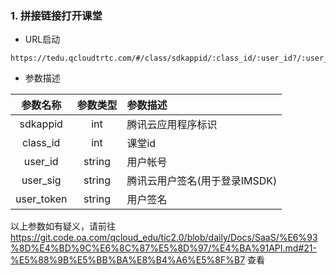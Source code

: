 ### 1. 拼接链接打开课堂

- URL启动

```
https://tedu.qcloudtrtc.com/#/class/sdkappid/:class_id/:user_id?/:user_sig?/:user_token?
```

- 参数描述

参数名称|参数类型|参数描述
:--:|:--:|:--
sdkappid|int|腾讯云应用程序标识
class_id|int|课堂id
user_id|string|用户帐号
user_sig|string|腾讯云用户签名(用于登录IMSDK)
user_token|string|用户签名

以上参数如有疑义，请前往 https://git.code.oa.com/qcloud_edu/tic2.0/blob/daily/Docs/SaaS/%E6%93%8D%E4%BD%9C%E6%8C%87%E5%8D%97/%E4%BA%91API.md#21-%E5%88%9B%E5%BB%BA%E8%B4%A6%E5%8F%B7 
查看